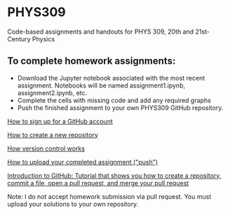 # PHYS309
Code-based assignments and handouts for PHYS 309, 20th and 21st-Century Physics

## To complete homework assignments:
- Download the Jupyter notebook associated with the most recent assignment. Notebooks will be named assignment1.ipynb, assignment2.ipynb, etc.
- Complete the cells with missing code and add any required graphs
- Push the finished assignment to your own PHYS309 GitHub repository.

[How to sign up for a GitHub account](https://docs.github.com/en/get-started/signing-up-for-github/signing-up-for-a-new-github-account)

[How to create a new repository](https://docs.github.com/en/get-started/quickstart/create-a-repo)

[How version control works](https://docs.github.com/en/get-started/using-git/about-git)

[How to upload your completed assignment ("push")](https://docs.github.com/en/get-started/using-git/pushing-commits-to-a-remote-repository)

[Introduction to GitHub: Tutorial that shows you how to create a repository, commit a file, open a pull request, and merge your pull request](https://github.com/skills/introduction-to-github)

Note: I do not accept homework submission via pull request. You must upload your solutions to your own repository.
